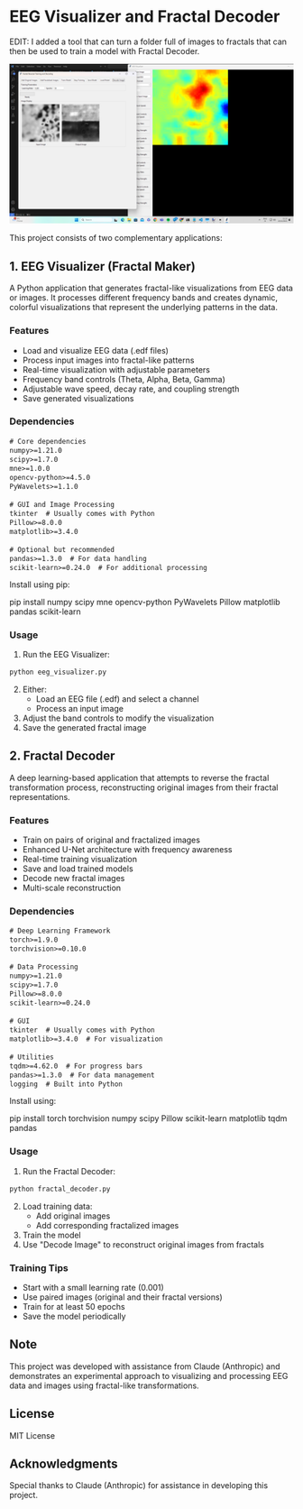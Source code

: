 # EEG Visualizer and Fractal Decoder

EDIT: I added a tool that can turn a folder full of images to fractals that can then be used to train a model with Fractal Decoder. 

![Visualizer Screenshot](visualizer.png)

This project consists of two complementary applications:

## 1. EEG Visualizer (Fractal Maker)

A Python application that generates fractal-like visualizations from EEG data or images. It processes different frequency bands and creates dynamic, colorful visualizations that represent the underlying patterns in the data.

### Features
- Load and visualize EEG data (.edf files)
- Process input images into fractal-like patterns
- Real-time visualization with adjustable parameters
- Frequency band controls (Theta, Alpha, Beta, Gamma)
- Adjustable wave speed, decay rate, and coupling strength
- Save generated visualizations

### Dependencies
```
# Core dependencies
numpy>=1.21.0
scipy>=1.7.0
mne>=1.0.0
opencv-python>=4.5.0
PyWavelets>=1.1.0

# GUI and Image Processing
tkinter  # Usually comes with Python
Pillow>=8.0.0
matplotlib>=3.4.0

# Optional but recommended
pandas>=1.3.0  # For data handling
scikit-learn>=0.24.0  # For additional processing
```

Install using pip: 

pip install numpy scipy mne opencv-python PyWavelets Pillow matplotlib pandas scikit-learn

### Usage
1. Run the EEG Visualizer:
```bash
python eeg_visualizer.py
```
2. Either:
   - Load an EEG file (.edf) and select a channel
   - Process an input image
3. Adjust the band controls to modify the visualization
4. Save the generated fractal image

## 2. Fractal Decoder

A deep learning-based application that attempts to reverse the fractal transformation process, reconstructing original images from their fractal representations.

### Features
- Train on pairs of original and fractalized images
- Enhanced U-Net architecture with frequency awareness
- Real-time training visualization
- Save and load trained models
- Decode new fractal images
- Multi-scale reconstruction

### Dependencies
```
# Deep Learning Framework
torch>=1.9.0
torchvision>=0.10.0

# Data Processing
numpy>=1.21.0
scipy>=1.7.0
Pillow>=8.0.0
scikit-learn>=0.24.0

# GUI
tkinter  # Usually comes with Python
matplotlib>=3.4.0  # For visualization

# Utilities
tqdm>=4.62.0  # For progress bars
pandas>=1.3.0  # For data management
logging  # Built into Python
```

Install using: 

pip install torch torchvision numpy scipy Pillow scikit-learn matplotlib tqdm pandas

### Usage
1. Run the Fractal Decoder:
```bash
python fractal_decoder.py
```
2. Load training data:
   - Add original images
   - Add corresponding fractalized images
3. Train the model
4. Use "Decode Image" to reconstruct original images from fractals

### Training Tips
- Start with a small learning rate (0.001)
- Use paired images (original and their fractal versions)
- Train for at least 50 epochs
- Save the model periodically

## Note

This project was developed with assistance from Claude (Anthropic) and demonstrates an experimental approach to visualizing and processing EEG data and images using fractal-like transformations.

## License

MIT License

## Acknowledgments

Special thanks to Claude (Anthropic) for assistance in developing this project.
